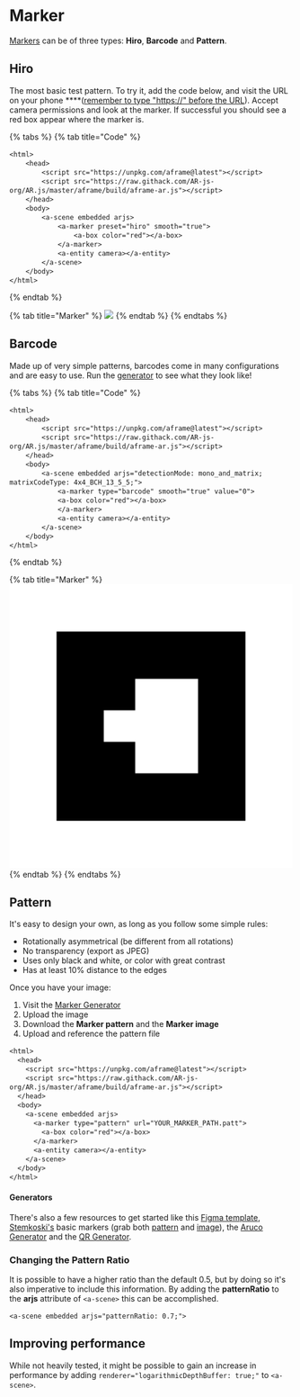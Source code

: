 # Marker

[Markers](https://ar-js-org.github.io/AR.js-Docs/marker-based/) can be of three types: **Hiro**, **Barcode** and **Pattern**. 

## Hiro

The most basic test pattern. To try it, add the code below, and visit the URL on your phone ****\([remember to type "https://" before the URL](../../../../guides/glitch.md#force-https)\). Accept camera permissions and look at the marker. If successful you should see a red box appear where the marker is.

{% tabs %}
{% tab title="Code" %}
```markup
<html>
	<head>
		<script src="https://unpkg.com/aframe@latest"></script>
		<script src="https://raw.githack.com/AR-js-org/AR.js/master/aframe/build/aframe-ar.js"></script>
	</head>
	<body>
		<a-scene embedded arjs>
			<a-marker preset="hiro" smooth="true">
				<a-box color="red"></a-box>
			</a-marker>
			<a-entity camera></a-entity>
		</a-scene>
	</body>
</html>
```
{% endtab %}

{% tab title="Marker" %}
![](https://firebasestorage.googleapis.com/v0/b/gitbook-28427.appspot.com/o/assets%2F-LFNtKzfzIWfc8anmKip%2F-MGTzViYNlUj-js9IS_4%2F-MGUZXkpAF6U_q1mp3KD%2Fhiro.jpg?alt=media&token=5f5a7d2c-8d96-46f2-b8a3-4a839e0fb8d4)
{% endtab %}
{% endtabs %}

## Barcode

Made up of very simple patterns, barcodes come in many configurations and are easy to use. Run the [generator](https://au.gmented.com/app/marker/marker.php) to see what they look like!

{% tabs %}
{% tab title="Code" %}
```markup
<html>
	<head>
		<script src="https://unpkg.com/aframe@latest"></script>
		<script src="https://raw.githack.com/AR-js-org/AR.js/master/aframe/build/aframe-ar.js"></script>
	</head>
	<body>
		<a-scene embedded arjs="detectionMode: mono_and_matrix; matrixCodeType: 4x4_BCH_13_5_5;">
			<a-marker type="barcode" smooth="true" value="0">
    		<a-box color="red"></a-box>
			</a-marker>
			<a-entity camera></a-entity>
		</a-scene>
	</body>
</html>
```
{% endtab %}

{% tab title="Marker" %}
![](../../../../.gitbook/assets/00.png)
{% endtab %}
{% endtabs %}

## Pattern

It's easy to design your own, as long as you follow some simple rules:

* Rotationally asymmetrical \(be different from all rotations\)
* No transparency \(export as JPEG\)
* Uses only black and white, or color with great contrast
* Has at least 10% distance to the edges

Once you have your image:

1. Visit the [Marker Generator](https://ar-js-org.github.io/AR.js/three.js/examples/marker-training/examples/generator.html)
2. Upload the image
3. Download the **Marker pattern** and the **Marker image**
4. Upload and reference the pattern file

```markup
<html>
  <head>
    <script src="https://unpkg.com/aframe@latest"></script>
    <script src="https://raw.githack.com/AR-js-org/AR.js/master/aframe/build/aframe-ar.js"></script>
  </head>
  <body>
    <a-scene embedded arjs>
      <a-marker type="pattern" url="YOUR_MARKER_PATH.patt">
        <a-box color="red"></a-box>
      </a-marker>
      <a-entity camera></a-entity>
    </a-scene>
  </body>
</html>
```

#### Generators

There's also a few resources to get started like this [Figma template](https://www.figma.com/file/uZVaf3zJOGiZOpAIsOA3pT/WebAR-Pattern-Creator), [Stemkoski's](https://github.com/stemkoski) basic markers \(grab both [pattern](https://github.com/stemkoski/AR.js-examples/tree/master/data) and [image](https://github.com/stemkoski/AR.js-examples/tree/master/markers)\), the [Aruco Generator](https://chev.me/arucogen/) and the [QR Generator](https://www.cognex.com/resources/interactive-tools/free-barcode-generator).

### Changing the Pattern Ratio

It is possible to have a higher ratio than the default 0.5, but by doing so it's also imperative to include this information. By adding the **patternRatio** to the **arjs** attribute of `<a-scene>` this can be accomplished.

```markup
<a-scene embedded arjs="patternRatio: 0.7;">
```

## Improving performance

While not heavily tested, it might be possible to gain an increase in performance by adding `renderer="logarithmicDepthBuffer: true;"` to  `<a-scene>`.

